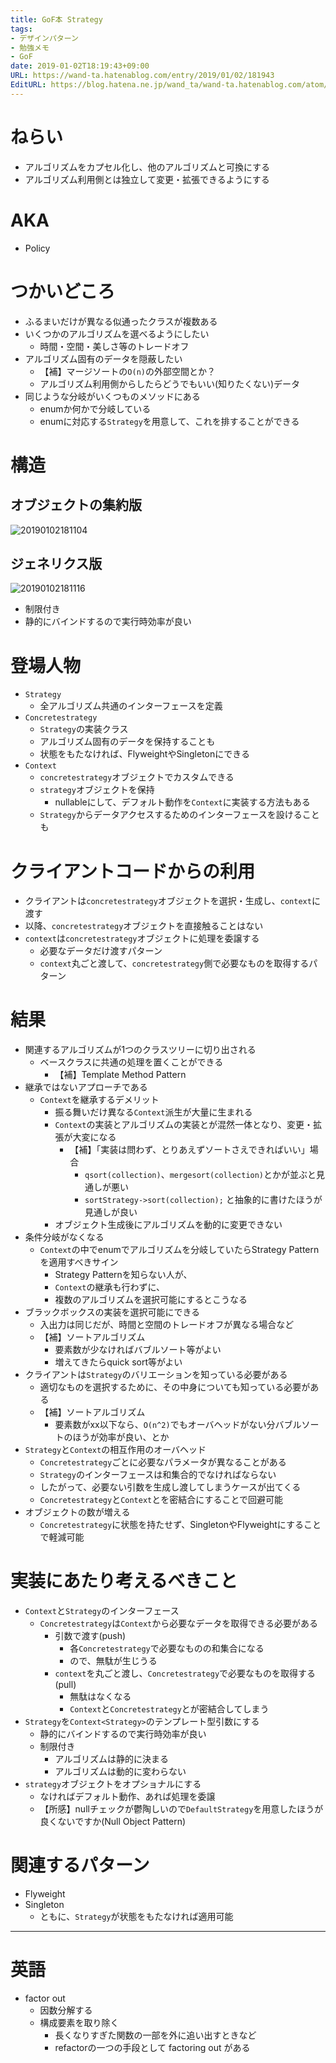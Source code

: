 ```yaml
---
title: GoF本 Strategy
tags:
- デザインパターン
- 勉強メモ
- GoF
date: 2019-01-02T18:19:43+09:00
URL: https://wand-ta.hatenablog.com/entry/2019/01/02/181943
EditURL: https://blog.hatena.ne.jp/wand_ta/wand-ta.hatenablog.com/atom/entry/10257846132695198519
---
```




# ねらい

- アルゴリズムをカプセル化し、他のアルゴリズムと可換にする
- アルゴリズム利用側とは独立して変更・拡張できるようにする


# AKA

- Policy


# つかいどころ

- ふるまいだけが異なる似通ったクラスが複数ある
- いくつかのアルゴリズムを選べるようにしたい
    - 時間・空間・美しさ等のトレードオフ
- アルゴリズム固有のデータを隠蔽したい
    - 【補】マージソートの`O(n)`の外部空間とか？
    - アルゴリズム利用側からしたらどうでもいい(知りたくない)データ
- 同じような分岐がいくつものメソッドにある
    - enumか何かで分岐している
    - enumに対応する`Strategy`を用意して、これを排することができる


# 構造

## オブジェクトの集約版

![20190102181104](../../../imgs/20190102181104.png)

## ジェネリクス版

![20190102181116](../../../imgs/20190102181116.png)

- 制限付き
- 静的にバインドするので実行時効率が良い



# 登場人物

- `Strategy`
    - 全アルゴリズム共通のインターフェースを定義
- `Concretestrategy`
    - `Strategy`の実装クラス
    - アルゴリズム固有のデータを保持することも
    - 状態をもたなければ、FlyweightやSingletonにできる
- `Context`
    - `concretestrategy`オブジェクトでカスタムできる
    - `strategy`オブジェクトを保持
        - nullableにして、デフォルト動作を`Context`に実装する方法もある
    - `Strategy`からデータアクセスするためのインターフェースを設けることも


# クライアントコードからの利用

- クライアントは`concretestrategy`オブジェクトを選択・生成し、`context`に渡す
- 以降、`concretestrategy`オブジェクトを直接触ることはない
- `context`は`concretestrategy`オブジェクトに処理を委譲する
    - 必要なデータだけ渡すパターン
    - `context`丸ごと渡して、`concretestrategy`側で必要なものを取得するパターン


# 結果

- 関連するアルゴリズムが1つのクラスツリーに切り出される
    - ベースクラスに共通の処理を置くことができる
        - 【補】Template Method Pattern
- 継承ではないアプローチである
    - `Context`を継承するデメリット
        - 振る舞いだけ異なる`Context`派生が大量に生まれる
        - `Context`の実装とアルゴリズムの実装とが混然一体となり、変更・拡張が大変になる
            - 【補】「実装は問わず、とりあえずソートさえできればいい」場合
                - `qsort(collection)`、`mergesort(collection)`とかが並ぶと見通しが悪い
                - `sortStrategy->sort(collection);` と抽象的に書けたほうが見通しが良い
        - オブジェクト生成後にアルゴリズムを動的に変更できない
- 条件分岐がなくなる
    - `Context`の中でenumでアルゴリズムを分岐していたらStrategy Patternを適用すべきサイン
        - Strategy Patternを知らない人が、
        - `Context`の継承も行わずに、
        - 複数のアルゴリズムを選択可能にするとこうなる
- ブラックボックスの実装を選択可能にできる
    - 入出力は同じだが、時間と空間のトレードオフが異なる場合など
    - 【補】ソートアルゴリズム
        - 要素数が少なければバブルソート等がよい
        - 増えてきたらquick sort等がよい
- クライアントは`Strategy`のバリエーションを知っている必要がある
    - 適切なものを選択するために、その中身についても知っている必要がある
    - 【補】ソートアルゴリズム
        - 要素数がxx以下なら、`O(n^2)`でもオーバヘッドがない分バブルソートのほうが効率が良い、とか
- `Strategy`と`Context`の相互作用のオーバヘッド
    - `Concretestrategy`ごとに必要なパラメータが異なることがある
    - `Strategy`のインターフェースは和集合的でなければならない
    - したがって、必要ない引数を生成し渡してしまうケースが出てくる
    - `Concretestrategy`と`Context`とを密結合にすることで回避可能
- オブジェクトの数が増える
    - `Concretestrategy`に状態を持たせず、SingletonやFlyweightにすることで軽減可能


# 実装にあたり考えるべきこと

- `Context`と`Strategy`のインターフェース
    - `Concretestrategy`は`Context`から必要なデータを取得できる必要がある
        - 引数で渡す(push)
            - 各`Concretestrategy`で必要なものの和集合になる
            - ので、無駄が生じうる
        - `context`を丸ごと渡し、`Concretestrategy`で必要なものを取得する(pull)
            - 無駄はなくなる
            - `Context`と`Concretestrategy`とが密結合してしまう
- `Strategy`を`Context<Strategy>`のテンプレート型引数にする
    - 静的にバインドするので実行時効率が良い
    - 制限付き
        - アルゴリズムは静的に決まる
        - アルゴリズムは動的に変わらない
- `strategy`オブジェクトをオプショナルにする
    - なければデフォルト動作、あれば処理を委譲
    - 【所感】nullチェックが鬱陶しいので`DefaultStrategy`を用意したほうが良くないですか(Null Object Pattern)


# 関連するパターン

- Flyweight
- Singleton
    - ともに、`Strategy`が状態をもたなければ適用可能



----------------------------------------

# 英語

- factor out
    - 因数分解する
    - 構成要素を取り除く
        - 長くなりすぎた関数の一部を外に追い出すときなど
        - refactorの一つの手段として factoring out がある
